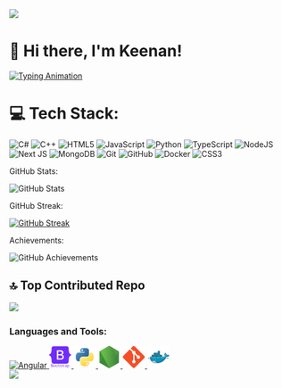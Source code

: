 <!-- Wave Header -->
<img src="https://capsule-render.vercel.app/api?type=waving&color=7A92B8&height=100&section=header">

<!-- Glowing Header Text -->
<h1>👋 Hi there, I'm Keenan!</h1>

<!-- Typing Animation -->
<a href="https://github.com/kyle2000">
    <img src="https://readme-typing-svg.herokuapp.com?color=%2300FF00&size=22&lines=Hello+World!+I+Am+Keenan.;AI+Enthusiast+%26+ML+Developer.;Lifelong+Tech+Learner!" alt="Typing Animation">
</a>

# 💻 Tech Stack:
![C#](https://img.shields.io/badge/c%23-%23239120.svg?style=flat&logo=csharp&logoColor=white) 
![C++](https://img.shields.io/badge/c++-%2300599C.svg?style=flat&logo=c%2B%2B&logoColor=white) 
![HTML5](https://img.shields.io/badge/html5-%23E34F26.svg?style=flat&logo=html5&logoColor=white) 
![JavaScript](https://img.shields.io/badge/javascript-%23323330.svg?style=flat&logo=javascript&logoColor=%23F7DF1E) 
![Python](https://img.shields.io/badge/python-3670A0?style=flat&logo=python&logoColor=ffdd54) 
![TypeScript](https://img.shields.io/badge/typescript-%23007ACC.svg?style=flat&logo=typescript&logoColor=white) 
![NodeJS](https://img.shields.io/badge/node.js-6DA55F?style=flat&logo=node.js&logoColor=white) 
![Next JS](https://img.shields.io/badge/Next-black?style=flat&logo=next.js&logoColor=white) 
![MongoDB](https://img.shields.io/badge/MongoDB-%234ea94b.svg?style=flat&logo=mongodb&logoColor=white) 
![Git](https://img.shields.io/badge/git-%23F05033.svg?style=flat&logo=git&logoColor=white) 
![GitHub](https://img.shields.io/badge/github-%23121011.svg?style=flat&logo=github&logoColor=white) 
![Docker](https://img.shields.io/badge/docker-%230db7ed.svg?style=flat&logo=docker&logoColor=white) 
![CSS3](https://img.shields.io/badge/css3-%231572B6.svg?style=flat&logo=css3&logoColor=white)

<!-- GitHub Stats with a Wave Background -->
<div>
    <p>GitHub Stats:</p>
    <img src="https://github-readme-stats.vercel.app/api?username=kyleBrian&show_icons=true&theme=radical" alt="GitHub Stats">
</div>

<!-- GitHub Streak -->
<div>
    <p>GitHub Streak:</p>
    <a href="https://github.com/kyleBrian">
        <img src="https://github-readme-streak-stats.herokuapp.com?user=kyleBrian&theme=tokyonight&hide_border=false" alt="GitHub Streak">
    </a>
</div>

<!-- GitHub Achievements -->
<div>
    <p>Achievements:</p>
    <img src="https://github-profile-trophy.vercel.app/?username=kyleBrian&theme=juicyfresh&margin-w=15&margin-h=15" alt="GitHub Achievements">
</div>

## 🔝 Top Contributed Repo
![](https://github-contributor-stats.vercel.app/api?username=KyleBrian&limit=5&theme=tokyonight&combine_all_yearly_contributions=true)

<!-- Languages and Tools with Hover Effects -->
<div>
    <h3>Languages and Tools:</h3>
    <a href="https://angular.io" target="_blank" rel="noreferrer"> 
        <img class="icon" src="https://angular.io/assets/images/logos/angular/angular.svg" alt="Angular" width="40" height="40"/> 
    </a>
    <a href="https://getbootstrap.com" target="_blank" rel="noreferrer"> 
        <img class="icon" src="https://raw.githubusercontent.com/devicons/devicon/master/icons/bootstrap/bootstrap-plain-wordmark.svg" alt="Bootstrap" width="40" height="40"/> 
    </a>
    <a href="https://www.python.org/" target="_blank" rel="noreferrer"> 
        <img class="icon" src="https://raw.githubusercontent.com/devicons/devicon/master/icons/python/python-original.svg" alt="Python" width="40" height="40"/> 
    </a>
    <a href="https://nodejs.org/en/" target="_blank" rel="noreferrer"> 
        <img class="icon" src="https://raw.githubusercontent.com/devicons/devicon/master/icons/nodejs/nodejs-original.svg" alt="Node.js" width="40" height="40"/> 
    </a>
    <a href="https://git-scm.com/" target="_blank" rel="noreferrer"> 
        <img class="icon" src="https://raw.githubusercontent.com/devicons/devicon/master/icons/git/git-original.svg" alt="Git" width="40" height="40"/> 
    </a>
    <a href="https://www.docker.com/" target="_blank" rel="noreferrer"> 
        <img class="icon" src="https://raw.githubusercontent.com/devicons/devicon/master/icons/docker/docker-original.svg" alt="Docker" width="40" height="40"/> 
    </a>
</div>

<!-- Wave Footer -->
<img src="https://capsule-render.vercel.app/api?type=waving&color=4a6e8f&height=100&section=footer">
